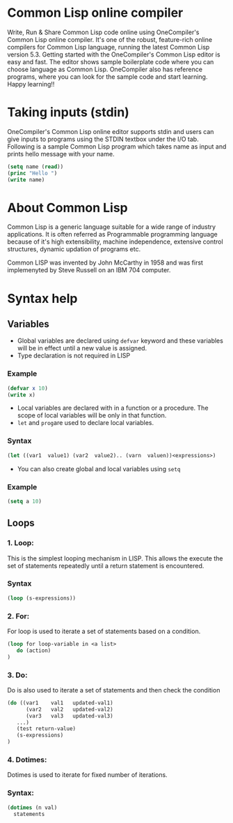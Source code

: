 # Common Lisp online compiler

Write, Run & Share Common Lisp code online using OneCompiler's Common Lisp online compiler. It's one of the robust, feature-rich online compilers for Common Lisp language, running the latest Common Lisp version 5.3. Getting started with the OneCompiler's Common Lisp editor is easy and fast. The editor shows sample boilerplate code where you can choose language as Common Lisp. OneCompiler also has reference programs, where you can look for the sample code and start learning. Happy learning!!

# Taking inputs (stdin)
OneCompiler's Common Lisp online editor supports stdin and users can give inputs to programs using the STDIN textbox under the I/O tab. Following is a sample Common Lisp program which takes name as input and prints hello message with your name.

```lisp
(setq name (read))
(princ "Hello ")
(write name)
```
# About Common Lisp

Common Lisp is a generic language suitable for a wide range of industry applications. It is often referred as Programmable programming language because of it's high extensibility, machine independence, extensive control structures, dynamic updation of programs etc.

Common LISP was invented by John McCarthy in 1958 and was first implemenyted by Steve Russell on an IBM 704 computer.

# Syntax help

## Variables

* Global variables are declared using `defvar` keyword and these variables will be in effect until a new value is assigned.
* Type declaration is not required in LISP

### Example

```lisp
(defvar x 10)
(write x)
```
* Local variables are declared with in a function or a procedure. The scope of local variables will be only in that function.
* `let` and `prog`are used to declare local variables.

### Syntax

```lisp
(let ((var1  value1) (var2  value2).. (varn  valuen))<expressions>)
```

* You can also create global and local variables using `setq`

### Example

```lisp
(setq a 10)
```


## Loops

### 1. Loop:

This is the simplest looping mechanism in LISP. This allows the execute the set of statements repeatedly until a return statement is encountered.

### Syntax
```lisp
(loop (s-expressions))
```

### 2. For:

For loop is used to iterate a set of statements based on a condition.

```lisp
(loop for loop-variable in <a list>
   do (action)
)
```
### 3. Do:

Do is also used to iterate a set of statements and then check the condition
```lisp
(do ((var1    val1   updated-val1)
      (var2   val2   updated-val2)
      (var3   val3   updated-val3)
   ...)
   (test return-value)
   (s-expressions)
)
```

### 4. Dotimes:

Dotimes is used to iterate for fixed number of iterations.

### Syntax:

```lisp
(dotimes (n val)
  statements
```
